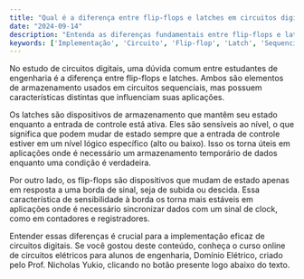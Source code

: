 ```yaml
---
title: "Qual é a diferença entre flip-flops e latches em circuitos digitais?"
date: "2024-09-14"
description: "Entenda as diferenças fundamentais entre flip-flops e latches em circuitos digitais e suas aplicações."
keywords: ['Implementação', 'Circuito', 'Flip-flop', 'Latch', 'Sequencial', 'Lógica', 'decimal']
---
```


No estudo de circuitos digitais, uma dúvida comum entre estudantes de engenharia é a diferença entre flip-flops e latches. Ambos são elementos de armazenamento usados em circuitos sequenciais, mas possuem características distintas que influenciam suas aplicações.

Os latches são dispositivos de armazenamento que mantêm seu estado enquanto a entrada de controle está ativa. Eles são sensíveis ao nível, o que significa que podem mudar de estado sempre que a entrada de controle estiver em um nível lógico específico (alto ou baixo). Isso os torna úteis em aplicações onde é necessário um armazenamento temporário de dados enquanto uma condição é verdadeira.

Por outro lado, os flip-flops são dispositivos que mudam de estado apenas em resposta a uma borda de sinal, seja de subida ou descida. Essa característica de sensibilidade à borda os torna mais estáveis em aplicações onde é necessário sincronizar dados com um sinal de clock, como em contadores e registradores.

Entender essas diferenças é crucial para a implementação eficaz de circuitos digitais. Se você gostou deste conteúdo, conheça o curso online de circuitos elétricos para alunos de engenharia, Domínio Elétrico, criado pelo Prof. Nicholas Yukio, clicando no botão presente logo abaixo do texto.